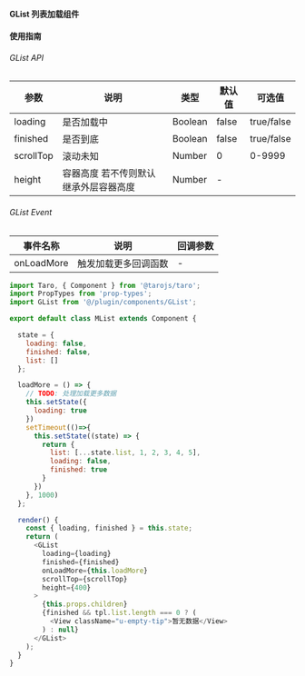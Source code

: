 #### GList 列表加载组件


#### 使用指南

###### GList API

参数|说明|类型|默认值|可选值
-|-|-|-|-
loading|是否加载中|Boolean|false|true/false
finished|是否到底|Boolean|false|true/false
scrollTop|滚动未知|Number|0|0-9999
height|容器高度 若不传则默认继承外层容器高度|Number|-

###### GList Event

事件名称|说明|回调参数
-|-|-
onLoadMore|触发加载更多回调函数|-|


```js
import Taro, { Component } from '@tarojs/taro';
import PropTypes from 'prop-types';
import GList from '@/plugin/components/GList';

export default class MList extends Component {

  state = {
    loading: false,
    finished: false,
    list: []
  };

  loadMore = () => {
    // TODO: 处理加载更多数据
    this.setState({
      loading: true
    })
    setTimeout(()=>{
      this.setState((state) => {
        return {
          list: [...state.list, 1, 2, 3, 4, 5],
          loading: false,
          finished: true
        }
      })
    }, 1000)
  };

  render() {
    const { loading, finished } = this.state;
    return (
      <GList
        loading={loading}
        finished={finished}
        onLoadMore={this.loadMore}
        scrollTop={scrollTop}
        height={400}
      >
        {this.props.children}
        {finished && tpl.list.length === 0 ? (
          <View className="u-empty-tip">暂无数据</View>
        ) : null}
      </GList>
    );
  }
}
```
